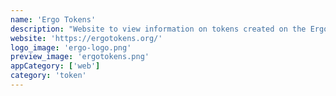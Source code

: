 ```yaml
---
name: 'Ergo Tokens'
description: "Website to view information on tokens created on the Ergo blockchain."
website: 'https://ergotokens.org/'
logo_image: 'ergo-logo.png'
preview_image: 'ergotokens.png'
appCategory: ['web']
category: 'token'
---
```

